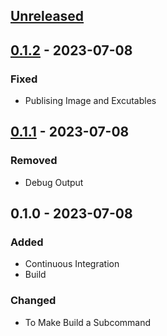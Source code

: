 <a name="unreleased"></a>
## [Unreleased]


<a name="0.1.2"></a>
## [0.1.2] - 2023-07-08
### Fixed
- Publising Image and Excutables


<a name="0.1.1"></a>
## [0.1.1] - 2023-07-08
### Removed
- Debug Output


<a name="0.1.0"></a>
## 0.1.0 - 2023-07-08
### Added
- Continuous Integration
- Build

### Changed
- To Make Build a Subcommand


[Unreleased]: https://github.com/kohirens/go-get-latest/compare/0.1.2...HEAD
[0.1.2]: https://github.com/kohirens/go-get-latest/compare/0.1.1...0.1.2
[0.1.1]: https://github.com/kohirens/go-get-latest/compare/0.1.0...0.1.1
